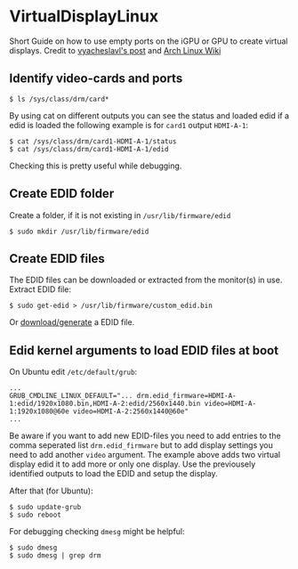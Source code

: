 # VirtualDisplayLinux
Short Guide on how to use empty ports on the iGPU or GPU to create virtual displays. Credit to [vyacheslavl's post](https://discuss.kde.org/t/how-to-create-a-virtual-monitor-display/2725/5) and [Arch Linux Wiki](https://wiki.archlinux.org/title/Kernel_mode_setting#Forcing_modes_and_EDID)

## Identify video-cards and ports
```
$ ls /sys/class/drm/card*
```
By using cat on different outputs you can see the status and loaded edid if a edid is loaded the following example is for `card1` output `HDMI-A-1`:
```
$ cat /sys/class/drm/card1-HDMI-A-1/status
$ cat /sys/class/drm/card1-HDMI-A-1/edid
```
Checking this is pretty useful while debugging.

## Create EDID folder
Create a folder, if it is not existing in `/usr/lib/firmware/edid`
```
$ sudo mkdir /usr/lib/firmware/edid
```

## Create EDID files
The EDID files can be downloaded or extracted from the monitor(s) in use.
Extract EDID file:
```
$ sudo get-edid > /usr/lib/firmware/custom_edid.bin
```
Or [download/generate](https://github.com/akatrevorjay/edid-generator) a EDID file.

## Edid kernel arguments to load EDID files at boot
On Ubuntu edit `/etc/default/grub`:
```
...
GRUB_CMDLINE_LINUX_DEFAULT="... drm.edid_firmware=HDMI-A-1:edid/1920x1080.bin,HDMI-A-2:edid/2560x1440.bin video=HDMI-A-1:1920x1080@60e video=HDMI-A-2:2560x1440@60e"
...
```
Be aware if you want to add new EDID-files you need to add entries to the comma seperated list `drm.edid_firmware` but to add display settings you need to add another `video` argument. The example above adds two virtual display edid it to add more or only one display. Use the previousely identified outputs to load the EDID and setup the display.

After that (for Ubuntu):
```
$ sudo update-grub
$ sudo reboot
```

For debugging checking `dmesg` might be helpful:
```
$ sudo dmesg
$ sudo dmesg | grep drm
```

